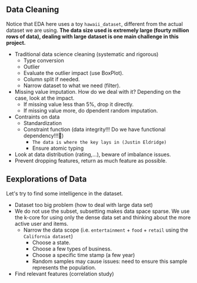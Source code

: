 ## Data Cleaning
Notice that EDA here uses a toy `hawaii_dataset`, different from the actual dataset we are using. **The data size used is extremely large (fourty million rows of data), dealing with large dataset is one main challenge in this project.**

- Traditional data science cleaning (systematic and rigorous)
    - Type conversion
    - Outlier
    - Evaluate the outlier impact (use BoxPlot).
    - Column split if needed.
    - Narrow dataset to what we need (filter).
- Missing value imputation. How do we deal with it? Depending on the case, look at the impact.
    - If missing value less than 5%, drop it directly.
    - If missing value more, do dpendent random imputation.
- Contraints on data
    - Standardization
    - Constraint function (data integrity!!! Do we have functional dependency!!!🤪)
        - `The data is where the key lays in (Justin Eldridge)`
        - Ensure atomic typing
- Look at data distribution (rating,...), beware of imbalance issues.
- Prevent dropping features, return as much feature as possible.

## Eexplorations of Data
Let's try to find some intelligence in the dataset.

- Dataset too big problem (how to deal with large data set)
- We do not use the subset, subsetting makes data space sparse. We use the k-core for using only the dense data set and thinking about the more active user and items.
    - Narrow the data scope (i.e. `entertainment` + `food` + `retail` using the `California dataset`)
        - Choose a state.
        - Choose a few types of business.
        - Choose a specific time stamp (a few year)
        - Random samples may cause issues: need to ensure this sample represents the population.
- Find relevant features (correlation study)